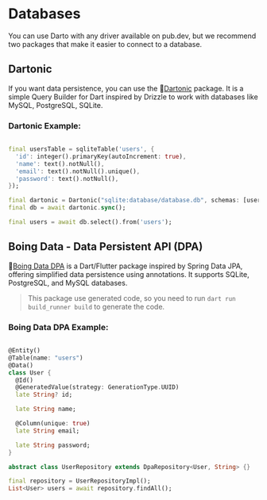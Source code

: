 # Databases

You can use Darto with any driver available on pub.dev, but we recommend two packages that make it easier to connect to a database.

## Dartonic

If you want data persistence, you can use the 🍷[Dartonic](https://pub.dev/packages/dartonic) package. It is a simple Query Builder for Dart inspired by Drizzle to work with databases like MySQL, PostgreSQL, SQLite.

### Dartonic Example:

```dart

final usersTable = sqliteTable('users', {
  'id': integer().primaryKey(autoIncrement: true),
  'name': text().notNull(),
  'email': text().notNull().unique(),
  'password': text().notNull(),
});

final dartonic = Dartonic("sqlite:database/database.db", schemas: [usersTable]);
final db = await dartonic.sync();

final users = await db.select().from('users');

```

## Boing Data - Data Persistent API (DPA)

🏓[Boing Data DPA](https://pub.dev/packages/boing_data_dpa) is a Dart/Flutter package inspired by Spring Data JPA, offering simplified data persistence using annotations. It supports SQLite, PostgreSQL, and MySQL databases.

> This package use generated code, so you need to run `dart run build_runner build` to generate the code.

### Boing Data DPA Example:

```dart

@Entity()
@Table(name: "users")
@Data()
class User {
  @Id()
  @GeneratedValue(strategy: GenerationType.UUID)
  late String? id;

  late String name;

  @Column(unique: true)
  late String email;

  late String password;
}

abstract class UserRepository extends DpaRepository<User, String> {}

final repository = UserRepositoryImpl();
List<User> users = await repository.findAll();

```
